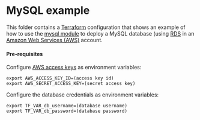# MySQL example

This folder contains a [Terraform](https://www.terraform.io/) configuration that shows an example of how to use the [mysql module](../../modules/data-stores/mysql) to deploy a MySQL database (using [RDS](https://aws.amazon.com/rds/) in an [Amazon Web Services (AWS)](http://aws.amazon.com/) account.

#### Pre-requisites

Configure [AWS access keys](http://docs.aws.amazon.com/general/latest/gr/aws-sec-cred-types.html#access-keys-and-secret-access-keys) as environment variables:

```
export AWS_ACCESS_KEY_ID=(access key id)
export AWS_SECRET_ACCESS_KEY=(secret access key)
```

Configure the database credentials as environment variables:

```
export TF_VAR_db_username=(database username)
export TF_VAR_db_password=(database password)
```

